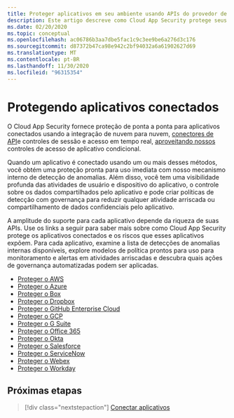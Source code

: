 ```yaml
---
title: Proteger aplicativos em seu ambiente usando APIs do provedor de serviços de nuvem
description: Este artigo descreve como Cloud App Security protege seus aplicativos conectados.
ms.date: 02/20/2020
ms.topic: conceptual
ms.openlocfilehash: ac06786b3aa7dbe5fac1c9c3ee9be6a276d3c176
ms.sourcegitcommit: d87372b47ca98e942c2bf94032a6a61902627d69
ms.translationtype: MT
ms.contentlocale: pt-BR
ms.lasthandoff: 11/30/2020
ms.locfileid: "96315354"
---
```

# <a name="protecting-connected-apps"></a>Protegendo aplicativos conectados

O Cloud App Security fornece proteção de ponta a ponta para aplicativos conectados usando a integração de nuvem para nuvem, [conectores de API](enable-instant-visibility-protection-and-governance-actions-for-your-apps.md)e controles de sessão e acesso em tempo real, [aproveitando nossos](proxy-intro-aad.md) controles de acesso de aplicativo condicional.

Quando um aplicativo é conectado usando um ou mais desses métodos, você obtém uma proteção pronta para uso imediata com nosso mecanismo interno de detecção de anomalias. Além disso, você tem uma visibilidade profunda das atividades de usuário e dispositivo do aplicativo, o controle sobre os dados compartilhados pelo aplicativo e pode criar políticas de detecção com governança para reduzir qualquer atividade arriscada ou compartilhamento de dados confidenciais pelo aplicativo.

A amplitude do suporte para cada aplicativo depende da riqueza de suas APIs. Use os links a seguir para saber mais sobre como Cloud App Security protege os aplicativos conectados e os riscos que esses aplicativos expõem. Para cada aplicativo, examine a lista de detecções de anomalias internas disponíveis, explore modelos de política prontos para uso para monitoramento e alertas em atividades arriscadas e descubra quais ações de governança automatizadas podem ser aplicadas.

- [Proteger o AWS](protect-aws.md)
- [Proteger o Azure](protect-azure.md)
- [Proteger o Box](protect-box.md)
- [Proteger o Dropbox](protect-dropbox.md)
- [Proteger o GitHub Enterprise Cloud](protect-github.md)
- [Proteger o GCP](protect-gcp.md)
- [Proteger o G Suite](protect-gsuite.md)
- [Proteger o Office 365](protect-office-365.md)
- [Proteger o Okta](protect-okta.md)
- [Proteger o Salesforce](protect-salesforce.md)
- [Proteger o ServiceNow](protect-servicenow.md)
- [Proteger o Webex](protect-webex.md)
- [Proteger o Workday](protect-workday.md)

## <a name="next-steps"></a>Próximas etapas

> [!div class="nextstepaction"]
> [Conectar aplicativos](enable-instant-visibility-protection-and-governance-actions-for-your-apps.md)
